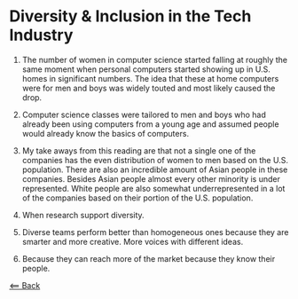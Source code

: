 # Diversity & Inclusion in the Tech Industry

<!-- https://www.npr.org/sections/money/2014/10/21/357629765/when-women-stopped-coding https://informationisbeautiful.net/visualizations/diversity-in-tech/ https://www.usatoday.com/story/tech/columnist/2015/07/21/why-diversity-matters-your-tech-company/30419871/ -->

1. The number of women in computer science started falling at roughly the same moment when personal computers started showing up in U.S. homes in significant numbers. The idea that these at home computers were for men and boys was widely touted and most likely caused the drop.
2. Computer science classes were tailored to men and boys who had already been using computers from a young age and assumed people would already know the basics of computers.

1. My take aways from this reading are that not a single one of the companies has the even distribution of women to men based on the U.S. population. There are also an incredible amount of Asian people in these companies. Besides Asian people almost every other minority is under represented. White people are also somewhat underrepresented in a lot of the companies based on their portion of the U.S. population.

1. When research support diversity.
2. Diverse teams perform better than homogeneous ones because they are smarter and more creative. More voices with different ideas.
3. Because they can reach more of the market because they know their people.

[<== Back](README.md)
